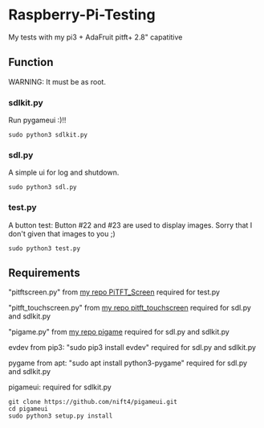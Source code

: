 # Raspberry-Pi-Testing
My tests with my pi3 + AdaFruit pitft+ 2.8" capatitive
## Function
WARNING: It must be as root.
### sdlkit.py
Run pygameui :)!!
```
sudo python3 sdlkit.py
```
### sdl.py
A simple ui for log and shutdown.
```
sudo python3 sdl.py
```
### test.py
A button test: Button #22 and #23 are used to display images.
Sorry that I don't given that images to you ;)
```
sudo python3 test.py
```

## Requirements
"pitftscreen.py" from [my repo PiTFT_Screen](https://github.com/nift4/PiTFT_Screen) required for test.py

"pitft_touchscreen.py" from [my repo pitft_touchscreen](https://github.com/nift4/pitft_touchscreen) required for sdl.py and sdlkit.py

"pigame.py" from [my repo pigame](https://github.com/nift4/pigame/) required for sdl.py and sdlkit.py

evdev from pip3: "sudo pip3 install evdev" required for sdl.py and sdlkit.py

pygame from apt: "sudo apt install python3-pygame" required for sdl.py and sdlkit.py

pigameui: required for sdlkit.py
```
git clone https://github.com/nift4/pigameui.git
cd pigameui
sudo python3 setup.py install
```
